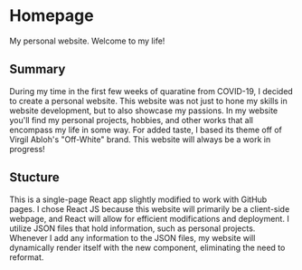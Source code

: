 # Homepage

My personal website. Welcome to my life!

## Summary

During my time in the first few weeks of quaratine from COVID-19, I decided to create a personal website. This website was not just to hone my skills in website development, but to also showcase my passions. In my website you'll find my personal projects, hobbies, and other works that all encompass my life in some way. For added taste, I based its theme off of Virgil Abloh's "Off-White" brand. This website will always be a work in progress!

## Stucture

This is a single-page React app slightly modified to work with GitHub pages. I chose React JS because this website will primarily be a client-side webpage, and React will allow for efficient modifications and deployment. I utilize JSON files that hold information, such as personal projects. Whenever I add any information to the JSON files, my website will dynamically render itself with the new component, eliminating the need to reformat.
